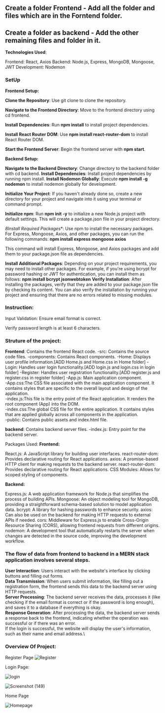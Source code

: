 ## Create a folder Frontend - Add all the folder and files which are in the Forntend folder.

## Create a folder as backend - Add the other remaining files and folder in it.

**Technologies Used**:

Frontend: React, Axios
Backend: Node.js, Express, MongoDB, Mongoose, JWT
Development: Nodemon

### SetUp
**Frontend Setup:**

**Clone the Repository**: Use git clone <repository-url> to clone the repository.  

**Navigate to the Frontend Directory**: Move to the frontend directory using cd frontend.  

**Install Dependencies**: Run **npm install** to install project dependencies.  

**Install React Router DOM**: Use **npm install react-router-dom** to install React Router DOM.  

**Start the Frontend Server**: Begin the frontend server with **npm start**.

**Backend Setup:**

**Navigate to the Backend Directory**: Change directory to the backend folder with cd backend.
**Install Dependencies**: Install project dependencies by running npm install.
**Install Nodemon Globally**: Execute **npm install -g nodemon** to install nodemon globally for development.

**Initialize Your Project**: If you haven't already done so, create a new directory for your project and navigate into it using your terminal or command prompt.

**Initialize npm**: Run **npm init -y** to initialize a new Node.js project with default settings. This will create a package.json file in your project directory.

*8Install Required Packages**: Use npm to install the necessary packages. For Express, Mongoose, Axios, and other packages, you can run the following commands:
**npm install express mongoose axios**

This command will install Express, Mongoose, and Axios packages and add them to your package.json file as dependencies.

**Install Additional Packages**: Depending on your project requirements, you may need to install other packages. For example, if you're using bcrypt for password hashing or JWT for authentication, you can install them as follows:
**npm install bcrypt jsonwebtoken**
**Verify Installation**: After installing the packages, verify that they are added to your package.json file by checking its content. You can also verify the installation by running your project and ensuring that there are no errors related to missing modules.

### Instruction:

Input Validation:
Ensure email format is correct.  

Verify password length is at least 6 characters.  



### Struture of the project:

**Frontend**: Contains the frontend React code.
           -src: Contains the source code files.
                     -components: Contains React components.
                               -Home: Displays user profile information.[ADD Home.js and Home.css in Home folder]
                               -Login: Handles user login functionality.[ADD login.js and login.css in login folder]
                               -Register: Handles user registration functionality.[ADD register.js and register.css in register folder]
                     -App.js: Main application component.\
                     -App.css:The CSS file associated with the main application component. It contains styles that are specific to the overall layout and design of the application.\
                     -index.js:This file is the entry point of the React application. It renders the root component (App) into the DOM.\
                     -index.css:The global CSS file for the entire application. It contains styles that are applied globally across all components in the application.\
          -public: Contains public assets and index.html file.

**backend**: Contains backend server files.
          -index.js: Entry point for the backend server.

Packages Used:
**Frontend:**

React.js: A JavaScript library for building user interfaces.
react-router-dom: Provides declarative routing for React applications.
axios: A promise-based HTTP client for making requests to the backend server.
react-router-dom: Provides declarative routing for React applications.
CSS Modules: Allows for scoped styling of components.

**Backend:**

Express.js: A web application framework for Node.js that simplifies the process of building APIs.
Mongoose: An object modeling tool for MongoDB, providing a straightforward schema-based solution to model application data.
bcrypt: A library for hashing passwords to enhance security.
axios: Can also be used on the backend for making HTTP requests to external APIs if needed.
cors: Middleware for Express.js to enable Cross-Origin Resource Sharing (CORS), allowing frontend requests from different origins.
nodemon: A development tool that automatically restarts the server when changes are detected in the source code, improving the development workflow.


### The flow of data from frontend to backend in a MERN stack application involves several steps.

**User Interaction**: Users interact with the website's interface by clicking buttons and filling out forms.\
**Data Transmission**: When users submit information, like filling out a registration form, the frontend sends this data to the backend server using HTTP requests.\
**Server Processing**: The backend server receives the data, processes it (like checking if the email format is correct or if the password is long enough), and saves it to a database if everything is okay.\
**Response Generation**: After processing the data, the backend server sends a response back to the frontend, indicating whether the operation was successful or if there was an error.\
If the login is successful, the website will display the user's information, such as their name and email address.\

### Overview Of Project:

 Register Page
![Register](https://github.com/NikhitaAgarwal/UserAuthenticationSystem/assets/96190789/1675cf8c-7a38-4dc4-8327-67dccffab780)

Login Page:

![login](https://github.com/NikhitaAgarwal/UserAuthenticationSystem/assets/96190789/f3be3730-ca5f-4acf-8718-fb65f22e05f0)


![Screenshot (149)](https://github.com/NikhitaAgarwal/UserAuthenticationSystem/assets/96190789/5e651005-dc95-4a89-9219-76e176549e37)

Home Page

![Homepage](https://github.com/NikhitaAgarwal/UserAuthenticationSystem/assets/96190789/e2caf137-5453-4bcd-939b-741c446474e4)

 






